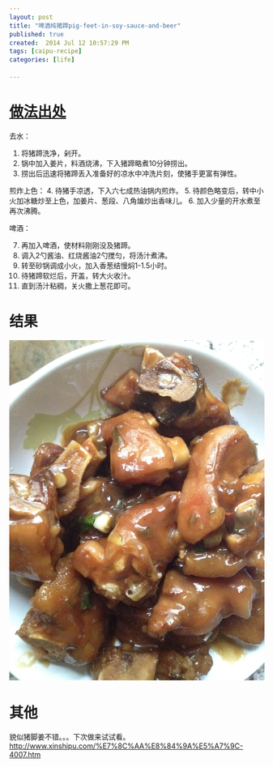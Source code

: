```yaml
---
layout: post
title: "啤酒炖猪蹄pig-feet-in-soy-sauce-and-beer"
published: true
created:  2014 Jul 12 10:57:29 PM
tags: [caipu-recipe]
categories: [life]

---
```


# [做法出处](http://www.xinshipu.com/%E5%95%A4%E9%85%92%E7%84%96%E7%8C%AA%E8%B9%84-156697.htm)

去水：

1. 将猪蹄洗净，剁开。 
2. 锅中加入姜片，料酒烧沸，下入猪蹄略煮10分钟捞出。 
3. 捞出后迅速将猪蹄丢入准备好的凉水中冲洗片刻，使猪手更富有弹性。 

煎炸上色：
4. 待猪手凉透，下入六七成热油锅内煎炸。 
5. 待颜色略变后，转中小火加冰糖炒至上色，加姜片、葱段、八角煸炒出香味儿。 
6. 加入少量的开水煮至再次沸腾。 

啤酒：

7. 再加入啤酒，使材料刚刚没及猪蹄。 
8. 调入2勺酱油、红烧酱油2勺搅匀，将汤汁煮沸。 
9. 转至砂锅调成小火，加入香葱结慢焖1-1.5小时。 
10. 待猪蹄软烂后，开盖，转大火收汁。 
11. 直到汤汁粘稠，关火撒上葱花即可。

# 结果

![hongshao-zhuti-pig-feet-in-soy-sauce](/images/caipu-recipe/hongshao-zhuti-pig-feet-in-soy-sauce.jpg "hongshao-zhuti-pig-feet-in-soy-sauce")

# 其他

貌似猪脚姜不错。。。下次做来试试看。
http://www.xinshipu.com/%E7%8C%AA%E8%84%9A%E5%A7%9C-4007.htm
